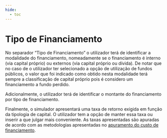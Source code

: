 ```yaml
---
hide:
  - toc
---
```


# Tipo de Financiamento

No separador “Tipo de Financiamento” o utilizador terá de identificar a modalidade do financiamento, nomeadamente se o financiamento é interno (via capital próprio) ou externos (via capital próprio ou dívida). De notar que no caso de o utilizador ter selecionado a opção de utilização de fundos públicos, o valor que foi indicado como obtido nesta modalidade terá sempre a classificação de capital próprio pois é considero um financiamento a fundo perdido.

Adicionalmente, o utilizador terá de identificar o montante do financiamento por tipo de financiamento.

Finalmente, o simulador apresentará uma taxa de retorno exigida em função da tipologia de capital. O utilizador tem a opção de manter essa taxa ou inserir a que julgar mais conveniente. As taxas apresentadas são apuradas de acordo com as metodologias apresentadas no [apuramento do custo de financiamento](../apuramento/index.md).
